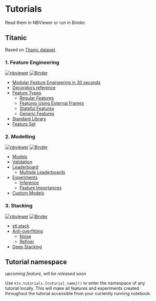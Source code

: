 # Tutorials

Read them in NBViewer or run in Binder.

## Titanic

Based on [Titanic dataset](https://www.kaggle.com/c/titanic).

### 1. Feature Engineering
[![nbviewer](https://img.shields.io/badge/render-nbviewer-orange)](https://nbviewer.jupyter.org/github/konodyuk/kts/blob/master/tutorials/titanic/notebooks/1.%20Feature%20Engineering.ipynb)
[![Binder](https://mybinder.org/badge_logo.svg)](https://mybinder.org/v2/gh/konodyuk/kts/master?urlpath=/lab/tree/tutorials/titanic/notebooks/1.%20Feature%20Engineering.ipynb)
- [Modular Feature Engineering in 30 seconds](https://nbviewer.jupyter.org/github/konodyuk/kts/blob/master/tutorials/titanic/notebooks/1.%20Feature%20Engineering.ipynb#Modular-Feature-Engineering-in-30-seconds)
- [Decorators reference](https://nbviewer.jupyter.org/github/konodyuk/kts/blob/master/tutorials/titanic/notebooks/1.%20Feature%20Engineering.ipynb#Decorators)
- [Feature Types](https://nbviewer.jupyter.org/github/konodyuk/kts/blob/master/tutorials/titanic/notebooks/1.%20Feature%20Engineering.ipynb#Feature-Types)
    - [Regular Features](https://nbviewer.jupyter.org/github/konodyuk/kts/blob/master/tutorials/titanic/notebooks/1.%20Feature%20Engineering.ipynb#Regular-Features)
    - [Features Using External Frames](https://nbviewer.jupyter.org/github/konodyuk/kts/blob/master/tutorials/titanic/notebooks/1.%20Feature%20Engineering.ipynb#Features-Using-External-Frames)
    - [Stateful Features](https://nbviewer.jupyter.org/github/konodyuk/kts/blob/master/tutorials/titanic/notebooks/1.%20Feature%20Engineering.ipynb#Stateful-Features)
    - [Generic Features](https://nbviewer.jupyter.org/github/konodyuk/kts/blob/master/tutorials/titanic/notebooks/1.%20Feature%20Engineering.ipynb#Generic-Features)
- [Standard Library](https://nbviewer.jupyter.org/github/konodyuk/kts/blob/master/tutorials/titanic/notebooks/1.%20Feature%20Engineering.ipynb#Standard-Library)
- [Feature Set](https://nbviewer.jupyter.org/github/konodyuk/kts/blob/master/tutorials/titanic/notebooks/1.%20Feature%20Engineering.ipynb#Feature-Set)

### 2. Modelling
[![nbviewer](https://img.shields.io/badge/render-nbviewer-orange)](https://nbviewer.jupyter.org/github/konodyuk/kts/blob/master/tutorials/titanic/notebooks/2.%20Modelling.ipynb)
[![Binder](https://mybinder.org/badge_logo.svg)](https://mybinder.org/v2/gh/konodyuk/kts/master?urlpath=/lab/tree/tutorials/titanic/notebooks/2.%20Modelling.ipynb)
- [Models](https://nbviewer.jupyter.org/github/konodyuk/kts/blob/master/tutorials/titanic/notebooks/2.%20Modelling.ipynb#Models)
- [Validation](https://nbviewer.jupyter.org/github/konodyuk/kts/blob/master/tutorials/titanic/notebooks/2.%20Modelling.ipynb#Validation)
- [Leaderboard](https://nbviewer.jupyter.org/github/konodyuk/kts/blob/master/tutorials/titanic/notebooks/2.%20Modelling.ipynb#Leaderboard)
    - [Multiple Leaderboards](https://nbviewer.jupyter.org/github/konodyuk/kts/blob/master/tutorials/titanic/notebooks/2.%20Modelling.ipynb#Multiple-Leaderboards)
- [Experiments](https://nbviewer.jupyter.org/github/konodyuk/kts/blob/master/tutorials/titanic/notebooks/2.%20Modelling.ipynb#Experiments)
    - [Inference](https://nbviewer.jupyter.org/github/konodyuk/kts/blob/master/tutorials/titanic/notebooks/2.%20Modelling.ipynb#Inference)
    - [Feature Importances](https://nbviewer.jupyter.org/github/konodyuk/kts/blob/master/tutorials/titanic/notebooks/2.%20Modelling.ipynb#Feature-Importances)
- [Custom Models](https://nbviewer.jupyter.org/github/konodyuk/kts/blob/master/tutorials/titanic/notebooks/2.%20Modelling.ipynb#Custom-Models)

### 3. Stacking
[![nbviewer](https://img.shields.io/badge/render-nbviewer-orange)](https://nbviewer.jupyter.org/github/konodyuk/kts/blob/master/tutorials/titanic/notebooks/3.%20Stacking.ipynb)
[![Binder](https://mybinder.org/badge_logo.svg)](https://mybinder.org/v2/gh/konodyuk/kts/master?urlpath=/lab/tree/tutorials/titanic/notebooks/3.%20Stacking.ipynb)
- [stl.stack](https://nbviewer.jupyter.org/github/konodyuk/kts/blob/master/tutorials/titanic/notebooks/3.%20Stacking.ipynb#stl.stack)
- [Anti-overfitting](https://nbviewer.jupyter.org/github/konodyuk/kts/blob/master/tutorials/titanic/notebooks/3.%20Stacking.ipynb#Anti-overfitting)
    - [Noise](https://nbviewer.jupyter.org/github/konodyuk/kts/blob/master/tutorials/titanic/notebooks/3.%20Stacking.ipynb#Noise)
    - [Refiner](https://nbviewer.jupyter.org/github/konodyuk/kts/blob/master/tutorials/titanic/notebooks/3.%20Stacking.ipynb#Refiner)
- [Deep Stacking](https://nbviewer.jupyter.org/github/konodyuk/kts/blob/master/tutorials/titanic/notebooks/3.%20Stacking.ipynb#Deep-Stacking)


## Tutorial namespace

*upcoming feature, will be released soon*

Use `kts.tutorials.{tutorial_name}()` to enter the namespace of any tutorial locally.
This will make all features and experiments created throughout the tutorial accessible 
from your currently running notebook.
